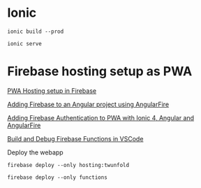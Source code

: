 
# Ionic

`ionic build --prod`

`ionic serve`

# Firebase hosting setup as PWA

[PWA Hosting setup in Firebase](https://ionicframework.com/docs/angular/pwa)

[Adding Firebase to an Angular project using AngularFire](https://medium.com/@AnkitMaheshwariIn/adding-firebase-to-an-angular-project-using-angularfire-528af76f802f)

[Adding Firebase Authentication to PWA with Ionic 4, Angular and AngularFire](https://medium.com/@AnkitMaheshwariIn/adding-firebase-authentication-to-pwa-with-ionic-4-angular-and-angularfire-e7cb1caf953)

[Build and Debug Firebase Functions in VSCode](https://medium.com/@david_mccoy/build-and-debug-firebase-functions-in-vscode-73efb76166cf)

Deploy the webapp

`firebase deploy --only hosting:twunfold`

`firebase deploy --only functions`
